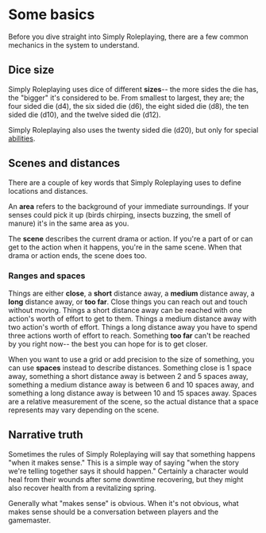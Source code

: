 # Some basics

Before you dive straight into Simply Roleplaying, there are a few common mechanics in the system to understand.

## Dice size

Simply Roleplaying uses dice of different **sizes**-- the more sides the die has, the "bigger" it's considered to be. From smallest to largest, they are; the four sided die (d4), the six sided die (d6), the eight sided die (d8), the ten sided die (d10), and the twelve sided die (d12).

Simply Roleplaying also uses the twenty sided die (d20), but only for special [abilities](../character/abilities.md).

## Scenes and distances

There are a couple of key words that Simply Roleplaying uses to define locations and distances.

An **area** refers to the background of your immediate surroundings. If your senses could pick it up (birds chirping, insects buzzing, the smell of manure) it's in the same area as you.

The **scene** describes the current drama or action. If you're a part of or can get to the action when it happens, you're in the same scene. When that drama or action ends, the scene does too.

### Ranges and spaces

Things are either **close**, a **short** distance away, a **medium** distance away, a **long** distance away, or **too far**. Close things you can reach out and touch without moving. Things a short distance away can be reached with one action's worth of effort to get to them. Things a medium distance away with two action's worth of effort. Things a long distance away you have to spend three actions worth of effort to reach. Something **too far** can't be reached by you right now-- the best you can hope for is to get closer.

When you want to use a grid or add precision to the size of something, you can use **spaces** instead to describe distances. Something close is 1 space away, something a short distance away is between 2 and 5 spaces away, something a medium distance away is between 6 and 10 spaces away, and something a long distance away is between 10 and 15 spaces away. Spaces are a relative measurement of the scene, so the actual distance that a space represents may vary depending on the scene.

## Narrative truth

Sometimes the rules of Simply Roleplaying will say that something happens "when it makes sense." This is a simple way of saying "when the story we're telling together says it should happen." Certainly a character would heal from their wounds after some downtime recovering, but they might also recover health from a revitalizing spring.

Generally what "makes sense" is obvious. When it's not obvious, what makes sense should be a conversation between players and the gamemaster.
